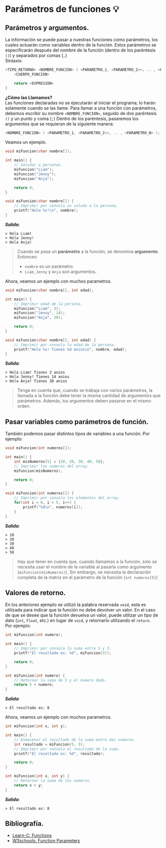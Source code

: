 # Parámetros de funciones 💡
## Parámetros y argumentos.
La información se puede pasar a nuestras funciones como parámetros, los cuales actuarán como variables dentro de la función. Estos parámetros se especificarán después del nombre de la función (dentro de los paréntesis `()`) y separados por comas (`,`)<br>
Sintaxis:
```c
<TIPO_RETORNO> <NOMBRE_FUNCION> ( <PARAMETRO_1, <PARAMETRO_2>>, .. , <PARAMETRO_N> ) {
    <CUERPO_FUNCION>

    return <EXPRESION>
}
```

**¿Cómo las Llamamos?**<br>
Las funciones declaradas no se ejecutarán al iniciar el programa; lo harán solamente cuando se las llame. Para llamar a una función con parámetros, debemos escribir su nombre `<NOMBRE_FUNCION>`, seguido de dos paréntesis `()` y un punto y coma (`;`) Dentro de los paréntesis, pasaremos los argumentos que se requieran de la siguiente manera:
```c
<NOMBRE_FUNCION> ( <PARAMETRO_1, <PARAMETRO_2>>, .. , <PARAMETRO_N> );
```

Veamos un ejemplo.
```c
void miFuncion(char nombre[]);

int main() {
    // Saludar a personas.
    miFuncion("Liam");
    miFuncion("Jenny");
    miFuncion("Anja");

    return 0;
}

void miFuncion(char nombre[]) {
    // Imprimir por consola un saludo a la persona.
    printf("Hola %s!\n", nombre);
}
```
***Salida***:
```
> Hola Liam!
> Hola Jenny!
> Hola Anja!
```
> Cuando se pasa un **parámetro** a la función, se denomina **argumento**. Entonces:
> - `nombre` es un parámetro.
> - `Liam`, `Jenny` y `Anja` son argumentos.

Ahora, veamos un ejemplo con muchos parametros.
```c
void miFuncion(char nombre[], int edad);

int main() {
    // Imprimir edad de la persona.
    miFuncion("Liam", 3);
    miFuncion("Jenny", 14);
    miFuncion("Anja", 30);

    return 0;
}

void miFuncion(char nombre[], int edad) {
    // Imprimir por consola la edad de la persona.
    printf("Hola %s! Tienes %d anios\n", nombre, edad);
}
```
***Salida***:
```
> Hola Liam! Tienes 3 anios
> Hola Jenny! Tienes 14 anios
> Hola Anja! Tienes 30 anios
```
> Tenga en cuenta que, cuando se trabaja con varios parámetros, la llamada a la función debe tener la misma cantidad de argumentos que parámetros. Además, los argumentos deben pasarse en el mismo orden.

## Pasar variables como parámetros de función.
También podemos pasar distintos tipos de variables a una función. Por ejemplo:
```c
void miFuncion(int numeros[]);

int main() {
    int misNumeros[5] = {10, 20, 30, 40, 50};
    // Imprimir los numeros del array.
    miFuncion(misNumeros);

    return 0;
}

void miFuncion(int numeros[]) {
    // Imprimir por consola los elementos del array.
    for(int i = 0, i < 5, i++) {
        printf("%d\n", numeros[i]);
    }
}
```
***Salida***:
```
> 10
> 20
> 30
> 40
> 50
```
> Hay que tener en cuenta que, cuando llamamos a la función, solo se necesita usar el nombre de la variable al pasarla como argumento (`miFuncion(misNumeros)`). Sin embargo, se necesita la declaración completa de la matriz en el parámetro de la función (`int numeros[5]`)

## Valores de retorno.
En los anteriores ejemplo se utilizó la palabra reservada `void`, esta es utilizada para indicar que la función no debe devolver un valor. En el caso de que se desee que la función devuelva un valor, puede utilizar un tipo de dato (`int`, `float`, etc.) en lugar de `void`, y retornarlo utilizando el `return`.<br>
Por ejemplo:
```c
int miFuncion(int numero);

int main() {
    // Imprimir por consola la suma entre 5 y 3.
    printf("El resultado es: %d", miFuncion(3));

    return 0;
}

int miFuncion(int numero) {
    // Retornar la suma de 5 y el numero dado.
    return 5 + numero;
}
```
***Salida***:
```
> El resultado es: 8
```

Ahora, veamos un ejemplo con muchos parametros.
```c
int miFuncion(int x, int y);

int main() {
    // Almacenar el resultado de la suma entre dos numeros.
    int resultado = miFuncion(5, 3);
    // Imprimir por consola el resultado de la suma.
    printf("El resultado es: %d", resultado);

    return 0;
}

int miFuncion(int x, int y) {
    // Retornar la suma de los numeros.
    return x + y;
}
```
***Salida***:
```
> El resultado es: 8
```

## Bibliografía.
- [Learn-C: Functions](https://www.learn-c.org/es/Functions)
- [W3schools: Function Parameters](https://www.w3schools.com/c/c_functions_parameters.php)